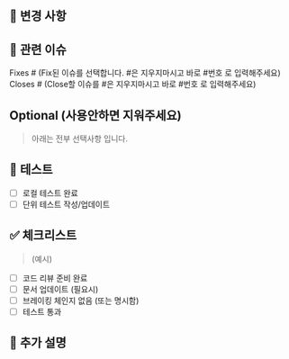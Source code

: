## 📝 변경 사항
<!-- 이 PR에서 어떤 변경사항이 있는지 설명해주세요 -->

## 🔗 관련 이슈
<!-- 관련된 이슈가 있다면 아래와 같이 작성해주세요 -->
Fixes # (Fix된 이슈를 선택합니다. #은 지우지마시고 바로 #번호 로 입력해주세요)
Closes # (Close할 이슈를 #은 지우지마시고 바로 #번호 로 입력해주세요)

## Optional (사용안하면 지워주세요)
> 아래는 전부 선택사항 입니다. 

## 🧪 테스트
<!-- 어떤 테스트를 진행했는지 설명해주세요 -->
- [ ] 로컬 테스트 완료
- [ ] 단위 테스트 작성/업데이트

## ✅ 체크리스트
> (예시)
- [ ] 코드 리뷰 준비 완료
- [ ] 문서 업데이트 (필요시)
- [ ] 브레이킹 체인지 없음 (또는 명시함)
- [ ] 테스트 통과

## 💬 추가 설명
<!-- 리뷰어가 알아야 할 추가 정보가 있다면 작성해주세요 -->